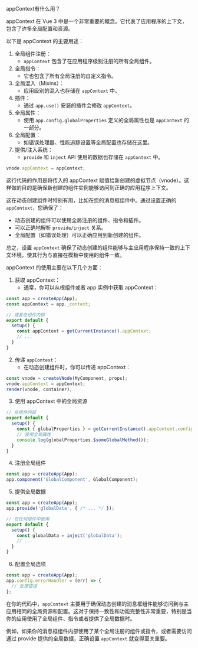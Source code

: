 appContext有什么用？

appContext 在 Vue 3 中是一个非常重要的概念。它代表了应用程序的上下文，包含了许多全局配置和资源。

以下是 appContext 的主要用途：
1. 全局组件注册：
    - `appContext` 包含了在应用程序级别注册的所有全局组件。
2. 全局指令：
    - 它也包含了所有全局注册的自定义指令。
3. 全局混入（Mixins）：
    - 应用级别的混入也存储在 `appContext` 中。
4. 插件：
    - 通过 `app.use()` 安装的插件会修改 `appContext`。
5. 全局属性：
    - 使用 `app.config.globalProperties` 定义的全局属性也是 `appContext` 的一部分。
6. 全局配置：
    - 如错误处理器、性能追踪设置等全局配置也存储在这里。
7. 提供/注入系统：
    - `provide` 和 `inject` API 使用的数据也存储在 `appContext` 中。

```js
vnode.appContext = appContext;
```

这行代码的作用是将传入的 appContext 赋值给新创建的虚拟节点（vnode）。这样做的目的是确保新创建的组件实例能够访问到正确的应用程序上下文。

这在动态创建组件时特别有用，比如在您的消息框组件中。通过设置正确的 `appContext`，您确保了：
- 动态创建的组件可以使用全局注册的组件、指令和插件。
- 可以正确地解析 `provide/inject` 关系。
- 全局配置（如错误处理）可以正确应用到新创建的组件。

总之，设置 `appContext` 确保了动态创建的组件能够与主应用程序保持一致的上下文环境，使其行为与直接在模板中使用的组件一致。

appContext 的使用主要在以下几个方面：

1. 获取 appContext：
    - 通常，你可以从根组件或者 app 实例中获取 appContext：

```js
const app = createApp(App);
const appContext = app._context;

// 或者在组件内部
export default {
  setup() {
    const appContext = getCurrentInstance().appContext;
    // ...
  }
}
```
2. 传递 `appContext`：
    - 在动态创建组件时，你可以传递 appContext：
```js
const vnode = createVNode(MyComponent, props);
vnode.appContext = appContext;
render(vnode, container);
```
3. 使用 appContext 中的全局资源

```js
// 在组件内部
export default {
  setup() {
    const { globalProperties } = getCurrentInstance().appContext.config;
    // 使用全局属性
    console.log(globalProperties.$someGlobalMethod());
  }
}
```

4. 注册全局组件
   
```js
const app = createApp(App);
app.component('GlobalComponent', GlobalComponent);
```

5. 提供全局数据

```js
const app = createApp(App);
app.provide('globalData', { /* ... */ });

// 在任何组件中使用
export default {
  setup() {
    const globalData = inject('globalData');
    // ...
  }
}
```

6. 配置全局选项
```js
const app = createApp(App);
app.config.errorHandler = (err) => {
  // 处理错误
};
```

在你的代码中，`appContext` 主要用于确保动态创建的消息框组件能够访问到与主应用相同的全局资源和配置。这对于保持一致性和功能完整性非常重要，特别是当你的应用使用了全局组件、指令或者提供了全局数据时。

例如，如果你的消息框组件内部使用了某个全局注册的组件或指令，或者需要访问通过 provide 提供的全局数据，正确设置 `appContext` 就变得至关重要。

